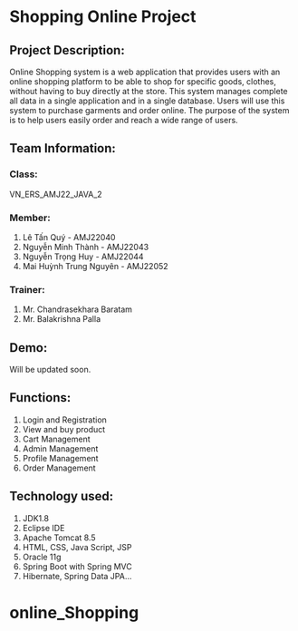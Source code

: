 # Shopping Online Project
## Project Description:
Online Shopping system is a web application that provides users with an online shopping platform to be able to shop for specific goods, clothes, without having to buy directly at the store. This system manages complete all data in  a single application and in a  single database. Users will use this system to purchase garments and order online. The purpose of the system is to help users easily order and reach a wide range of users.

## Team Information:
### Class:
VN_ERS_AMJ22_JAVA_2
### Member:
1. Lê Tấn Quý - AMJ22040
2. Nguyễn Minh Thành - AMJ22043
3. Nguyễn Trọng Huy - AMJ22044
4. Mai Huỳnh Trung Nguyên - AMJ22052
### Trainer:
1. Mr. Chandrasekhara Baratam
2. Mr. Balakrishna Palla

## Demo:
Will be updated soon.

## Functions:
1. Login and Registration
2. View and buy product
3. Cart Management
4. Admin Management
5. Profile Management
6. Order Management


## Technology used:
1. JDK1.8
2. Eclipse IDE
3. Apache Tomcat 8.5
4. HTML, CSS, Java Script, JSP
5. Oracle 11g
6. Spring Boot with Spring MVC
7. Hibernate, Spring Data JPA…

# online_Shopping
